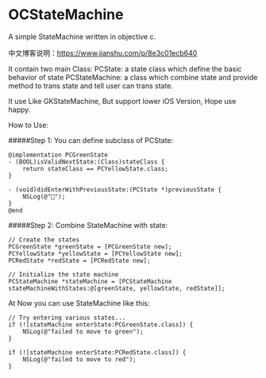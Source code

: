 # OCStateMachine
A simple StateMachine written in objective c.

中文博客说明：https://www.jianshu.com/p/8e3c01ecb640


It contain two main Class:
PCState: a state class which define the basic behavior of state
PCStateMachine: a class which combine state and provide method to trans state and tell user can trans state.

It use Like GKStateMachine, But support lower iOS Version, Hope use happy.

How to Use:

#####Step 1:
You can define subclass of PCState:
```
@implementation PCGreenState
- (BOOL)isValidNextState:(Class)stateClass {
    return stateClass == PCYellowState.class;
}

- (void)didEnterWithPreviousState:(PCState *)previousState {
    NSLog(@"💚");
}
@end
```

#####Step 2:
Combine StateMachine with state:
```
// Create the states
PCGreenState *greenState = [PCGreenState new];
PCYellowState *yellowState = [PCYellowState new];
PCRedState *redState = [PCRedState new];

// Initialize the state machine
PCStateMachine *stateMachine = [PCStateMachine stateMachineWithStates:@[greenState, yellowState, redState]];
```

At Now you can use StateMachine like this:
```
// Try entering various states...
if (![stateMachine enterState:PCGreenState.class]) {
    NSLog(@"failed to move to green");
}

if (![stateMachine enterState:PCRedState.class]) {
    NSLog(@"failed to move to red");
}
```
